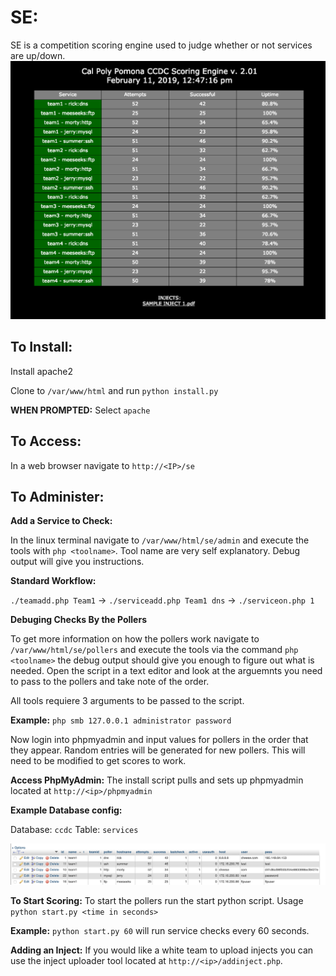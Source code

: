 # SE:
SE is a competition scoring engine used to judge whether or not services are up/down.
![alt text](https://github.com/shad0wghost/se/blob/master/DemoImg.png)

## To Install:
Install apache2

Clone to `/var/www/html` and run `python install.py` 

**WHEN PROMPTED:** Select `apache`

## To Access: 
In a web browser navigate to `http://<IP>/se`

## To Administer:
**Add a Service to Check:**

In the linux terminal navigate to `/var/www/html/se/admin` and execute the tools with `php <toolname>`. Tool name are very self explanatory. Debug output will give you instructions. 

**Standard Workflow:**

`./teamadd.php Team1` -> `./serviceadd.php Team1 dns` -> `./serviceon.php 1`


**Debuging Checks By the Pollers**

To get more information on how the pollers work navigate to `/var/www/html/se/pollers` and execute the tools via the command `php <toolname>` the debug output should give you enough to figure out what is needed. Open the script in a text editor and look at the arguemnts you need to pass to the pollers and take note of the order. 

All tools requiere 3 arguments to be passed to the script. 

**Example:** `php smb 127.0.0.1 administrator password` 

Now login into phpmyadmin and input values for pollers in the order that they appear. Random entries will be generated for new pollers. This will need to be modified to get scores to work. 

**Access PhpMyAdmin:**
The install script pulls and sets up phpmyadmin located at `http://<ip>/phpmyadmin` 

**Example Database config:**

Database: `ccdc` Table: `services` 

![alt text](https://github.com/shad0wghost/se/blob/master/Demodb.png)

**To Start Scoring:**
To start the pollers run the start python script. Usage `python start.py <time in seconds>`

**Example:** `python start.py 60` will run service checks every 60 seconds.

**Adding an Inject:** 
If you would like a white team to upload injects you can use the inject uploader tool located at `http://<ip>/addinject.php`.


